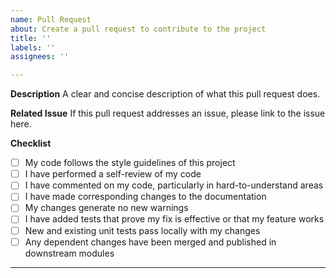 ```yaml
---
name: Pull Request
about: Create a pull request to contribute to the project
title: ''
labels: ''
assignees: ''

---
```


**Description**
A clear and concise description of what this pull request does.

**Related Issue**
If this pull request addresses an issue, please link to the issue here.

**Checklist**
- [ ] My code follows the style guidelines of this project
- [ ] I have performed a self-review of my code
- [ ] I have commented on my code, particularly in hard-to-understand areas
- [ ] I have made corresponding changes to the documentation
- [ ] My changes generate no new warnings
- [ ] I have added tests that prove my fix is effective or that my feature works
- [ ] New and existing unit tests pass locally with my changes
- [ ] Any dependent changes have been merged and published in downstream modules

---
